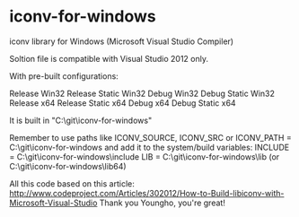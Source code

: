 iconv-for-windows
=================

iconv library for Windows (Microsoft Visual Studio Compiler)

Soltion file is compatible with Visual Studio 2012 only.

With pre-built configurations:

Release Win32
Release Static Win32
Debug Win32
Debug Static Win32
Release x64
Release Static x64
Debug x64
Debug Static x64

It is built in "C:\git\iconv-for-windows"

Remember to use paths like
ICONV_SOURCE, ICONV_SRC or ICONV_PATH = C:\git\iconv-for-windows
and add it to the system/build variables:
INCLUDE = C:\git\iconv-for-windows\include
LIB = C:\git\iconv-for-windows\lib (or C:\git\iconv-for-windows\lib64)

All this code based on this article: http://www.codeproject.com/Articles/302012/How-to-Build-libiconv-with-Microsoft-Visual-Studio
Thank you Youngho, you're great!